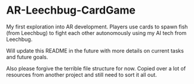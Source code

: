 # AR-Leechbug-CardGame
 My first exploration into AR development. Players use cards to spawn fish (from Leechbug) to fight each other autonomously using my AI tech from Leechbug.

Will update this README in the future with more details on current tasks and future goals. 

Also please forgive the terrible file structure for now. Copied over a lot of resources from another project and still need to sort it all out.
